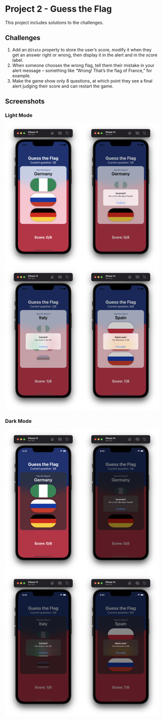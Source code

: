 # Project 2 - Guess the Flag

This project includes solutions to the challenges.

## Challenges

1. Add an `@State` property to store the user’s score, modify it when they get an answer right or wrong, then display it in the alert and in the score label.
2. When someone chooses the wrong flag, tell them their mistake in your alert message – something like “Wrong! That’s the flag of France,” for example.
3. Make the game show only 8 questions, at which point they see a final alert judging their score and can restart the game.

## Screenshots

### Light Mode

<div>
  <img src="https://github.com/AnxietyMedicine/100DaysOfSwiftUI/blob/main/03-Project-2-GuessTheFlag/Screenshots/Light/Project%202%20-%20Light%201.png" width="250">
  <img src="https://github.com/AnxietyMedicine/100DaysOfSwiftUI/blob/main/03-Project-2-GuessTheFlag/Screenshots/Light/Project%202%20-%20Light%202.png" width="250">
  <img src="https://github.com/AnxietyMedicine/100DaysOfSwiftUI/blob/main/03-Project-2-GuessTheFlag/Screenshots/Light/Project%202%20-%20Light%203.png" width="250">
  <img src="https://github.com/AnxietyMedicine/100DaysOfSwiftUI/blob/main/03-Project-2-GuessTheFlag/Screenshots/Light/Project%202%20-%20Light%204.png" width="250">
</div>
  

### Dark Mode
  
<div>
  <img src="https://github.com/AnxietyMedicine/100DaysOfSwiftUI/blob/main/03-Project-2-GuessTheFlag/Screenshots/Dark/Project%202%20-%20Dark%201.png" width="250">
  <img src="https://github.com/AnxietyMedicine/100DaysOfSwiftUI/blob/main/03-Project-2-GuessTheFlag/Screenshots/Dark/Project%202%20-%20Dark%202.png" width="250">
  <img src="https://github.com/AnxietyMedicine/100DaysOfSwiftUI/blob/main/03-Project-2-GuessTheFlag/Screenshots/Dark/Project%202%20-%20Dark%203.png" width="250">
  <img src="https://github.com/AnxietyMedicine/100DaysOfSwiftUI/blob/main/03-Project-2-GuessTheFlag/Screenshots/Dark/Project%202%20-%20Dark%204.png" width="250">
</div>
